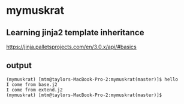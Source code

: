 # mymuskrat


## Learning jinja2 template inheritance

https://jinja.palletsprojects.com/en/3.0.x/api/#basics


## output

```
(mymuskrat) [mtm@taylors-MacBook-Pro-2:mymuskrat(master)]$ hello
I come from base.j2
I come from extend.j2
(mymuskrat) [mtm@taylors-MacBook-Pro-2:mymuskrat(master)]$
```

